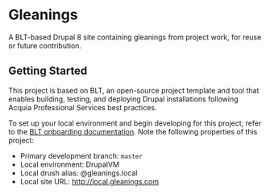 # Gleanings

A BLT-based Drupal 8 site containing gleanings from project work, for reuse or future contribution.

## Getting Started

This project is based on BLT, an open-source project template and tool that enables building, testing, and deploying Drupal installations following Acquia Professional Services best practices.

To set up your local environment and begin developing for this project, refer to the [BLT onboarding documentation](http://blt.readthedocs.io/en/latest/readme/onboarding/). Note the following properties of this project:

* Primary development branch: `master`
* Local environment: DrupalVM
* Local drush alias: @gleanings.local
* Local site URL: http://local.gleanings.com
